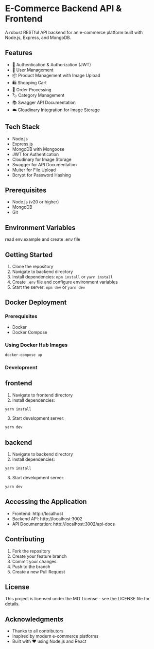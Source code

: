 # E-Commerce Backend API & Frontend

A robust RESTful API backend for an e-commerce platform built with Node.js, Express, and MongoDB.

## Features

- 🔐 Authentication & Authorization (JWT)
- 👤 User Management
- 📦 Product Management with Image Upload
- 🛍️ Shopping Cart
- 📝 Order Processing
- 🏷️ Category Management
- 📚 Swagger API Documentation
- ☁️ Cloudinary Integration for Image Storage

## Tech Stack

- Node.js
- Express.js
- MongoDB with Mongoose
- JWT for Authentication
- Cloudinary for Image Storage
- Swagger for API Documentation
- Multer for File Upload
- Bcrypt for Password Hashing

## Prerequisites

- Node.js (v20 or higher)
- MongoDB
- Git

## Environment Variables

read env.example and create .env file

## Getting Started

1. Clone the repository
2. Navigate to backend directory
3. Install dependencies: `npm install` or `yarn install`
4. Create `.env` file and configure environment variables
5. Start the server: `npm dev` or `yarn dev`

## Docker Deployment

### Prerequisites

- Docker
- Docker Compose

### Using Docker Hub Images

```bash
docker-compose up
```

### Development

## frontend

1. Navigate to frontend directory
2. Install dependencies:

```bash
yarn install
```

3. Start development server:

```bash
yarn dev
```

## backend

1. Navigate to backend directory
2. Install dependencies:

```bash
yarn install
```

3. Start development server:

```bash
yarn dev
```

## Accessing the Application

- Frontend: http://localhost
- Backend API: http://localhost:3002
- API Documentation: http://localhost:3002/api-docs

## Contributing

1. Fork the repository
2. Create your feature branch
3. Commit your changes
4. Push to the branch
5. Create a new Pull Request

## License

This project is licensed under the MIT License - see the LICENSE file for details.

## Acknowledgments

- Thanks to all contributors
- Inspired by modern e-commerce platforms
- Built with ❤️ using Node.js and React
